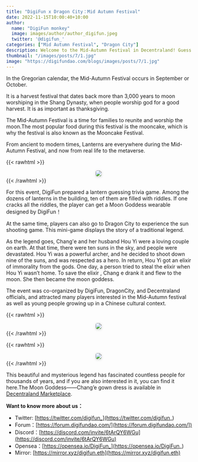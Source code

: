 ```yaml
---
title: "DigiFun x Dragon City：Mid Autumn Festival"
date: 2022-11-15T10:00:40+10:00
author: 
  name: "DigiFun monkey"
  image: images/author/author_digifun.jpeg
  twitter: '@digifun_'
categories: ["Mid Autumn Festival", "Dragon City"]
description: Welcome to the Mid-Autumn Festival in Decentraland! Guess lantern riddles, shoot the sun and learn about the tradition.
thumbnail: "/images/posts/7/1.jpg"
image: "https://digifundao.com/blogs/images/posts/7/1.jpg"
---
```

In the Gregorian calendar, the Mid-Autumn Festival occurs in September or October.

It is a harvest festival that dates back more than 3,000 years to moon worshiping in  the Shang Dynasty, when people worship god for a good harvest. It is as important as thanksgiving.

The Mid-Autumn Festival is a time for families to reunite and worship the moon.The most popular food during this festival is the mooncake, which is why the festival is also known as the Mooncake Festival.

From ancient to modern times,  Lanterns are everywhere during the Mid-Autumn Festival, and now from real life to the metaverse.

{{< rawhtml >}}
<center>
    <img 
      style="border-radius: 0.3125em; box-shadow: 0 2px 4px 0 rgba(34,36,38,.12),0 2px 10px 0 rgba(34,36,38,.08);"
      src="https://digifundao.com/blogs/images/posts/7/2.jpg"
    >
    <div 
      style="color:orange; border-bottom: 1px solid #d9d9d9;
      display: inline-block;
      color: #999;"
    >
    </div>
</center>
{{< /rawhtml >}}

For this event, DigiFun prepared a lantern guessing trivia game. Among the dozens of lanterns in the building, ten of them are filled with riddles. If one cracks all the riddles, the player can get a Moon Goddess wearable designed by  DigiFun！

At the same time, players can also go to Dragon City to experience the sun shooting game. This mini-game displays the story of a traditional legend.

As the legend goes, Chang'e and her husband Hou Yi were a loving couple on earth. At that time, there were ten suns in the sky, and people were devastated. Hou Yi was a powerful archer, and he decided to shoot down nine of the suns, and was respected as a hero. In return, Hou Yi got an elixir of immorality from the gods. One day, a person tried to steal the elixir when Hou Yi wasn’t home. To save the elixir , Chang e drank it and flew to the moon. She then became the moon goddess.

The event was co-organized by DigiFun, DragonCity, and Decentraland officials, and attracted many players interested in the Mid-Autumn festival as well as young people growing up in a Chinese cultural context.

{{< rawhtml >}}
<center>
    <img 
      style="border-radius: 0.3125em; box-shadow: 0 2px 4px 0 rgba(34,36,38,.12),0 2px 10px 0 rgba(34,36,38,.08);"
      src="https://digifundao.com/blogs/images/posts/7/3.jpg"
    >
    <div 
      style="color:orange; border-bottom: 1px solid #d9d9d9;
      display: inline-block;
      color: #999;"
    >
    </div>
</center>
{{< /rawhtml >}}

{{< rawhtml >}}
<center>
    <img 
      style="border-radius: 0.3125em; box-shadow: 0 2px 4px 0 rgba(34,36,38,.12),0 2px 10px 0 rgba(34,36,38,.08);"
      src="https://digifundao.com/blogs/images/posts/7/4.jpg"
    >
    <div 
      style="color:orange; border-bottom: 1px solid #d9d9d9;
      display: inline-block;
      color: #999;"
    >
    </div>
</center>
{{< /rawhtml >}}

This beautiful and mysterious legend has fascinated countless people for thousands of years, and if you are also interested in it, you can find it here.The Moon Goddess——Chang’e gown dress is available in [Decentraland Marketplace](https://market.decentraland.org/contracts/0xdd9b9438b9fb9a94c217999e5eae08d67408a7b0/items/0).

**Want to know more about us：**

- Twitter: [https://twitter.com/digifun_](https://twitter.com/digifun_)
- Forum：[https://forum.digifundao.com/](https://forum.digifundao.com/])
- Discord：[https://discord.com/invite/6tArQY6WGu](https://discord.com/invite/6tArQY6WGu)
- Opensea：[https://opensea.io/DigiFun_](https://opensea.io/DigiFun_)
- Mirror: [https://mirror.xyz/digifun.eth](https://mirror.xyz/digifun.eth)